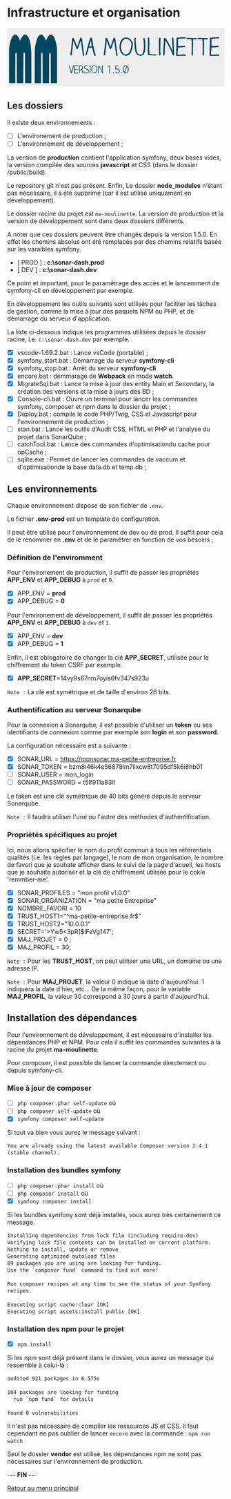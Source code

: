 # Infrastructure et organisation

![Ma-Moulinette](/documentation/ressources/home-000.jpg)

## Les dossiers

Il existe deux environnements :

- [ ] L'environement de production ;
- [ ] L'environnement de développement ;

La version de **production** contient l'application symfony, deux bases vides, la version compilée des sources **javascript** et CSS (dans le dossier /public/build).

Le repository git n'est pas présent. Enfin, Le dossier **node_modules** n'étant pas nécessaire, il a été supprimé (car il est utilisé uniquement en développement).

Le dossier racine du projet est `ma-moulinette`. La version de production et la version de développement sont dans deux dossiers différents.

A noter que ces dossiers peuvent être changés depuis la version 1.5.0. En effet les chemins absolus ont été remplacés par des chemins relatifs basée sur les varaibles symfony.

- [ PROD ] : **c:\sonar-dash.prod**
- [ DEV ] : **c:\sonar-dash.dev**

Ce point et important, pour le paramétrage des accès et le lancemment de symfony-cli en développement par exemple.

En développement les outils suivants sont utilisés pour faciliter les tâches de gestion, comme la mise à jour des paquets NPM ou PHP, et de démarrage du serveur d'application.

La liste ci-dessous indique les programmes utilisées depuis le dossier racine, i.e. `c:\sonar-dash.dev` par exemple.

- [X] vscode-1.69.2.bat : Lance vsCode (portable) ;
- [X] symfony_start.bat : Démarrage du serveur **symfony-cli**
- [X] symfony_stop.bat : Arrêt du serveur **symfony-cli**
- [X] encore.bat : démmarage de **Webpack** en mode **watch**.
- [X] MigrateSql.bat : Lance la mise à jour des entity Main et Secondary, la création des versions et la mise à jours des BD ;
- [X] Console-cli.bat : Ouvre un terminal pour lancer les commandes symfony, composer et npm dans le dossier du projet ;
- [X] Deploy.bat : compile le code PHP/Twig, CSS et Javascript pour l'environnement de production ;
- [ ] stan.bat : Lance les outils d'Audit CSS, HTML et PHP et l'analyse du projet dans SonarQube ;
- [ ] catchTool.bat : Lance des commandes d'optimisationdu cache pour opCache ;
- [ ] sqlite.exe : Permet de lancer les commandes de vaccum et d'optimisationde la base data.db et temp.db ;

## Les environnements

Chaque environnement dispose de son fichier de `.env`.

Le fichier **.env-prod** est un template de configuration.

Il peut être utilisé pour l'environnement de dev ou de prod. Il suffit pour cela de le renommer en **.env** et de le paramétrer en fonction de vos besoins ;

### Définition de l'enviromment

Pour l'environement de production, il suffit de passer les propriétés **APP_ENV** et **APP_DEBUG** à `prod` et `0`.

- [x] APP_ENV = **prod**
- [x] APP_DEBUG = **0**

Pour l'environement de développement, il suffit de passer les propriétés **APP_ENV** et **APP_DEBUG** à `dev` et `1`.

- [x] APP_ENV = **dev**
- [x] APP_DEBUG = **1**

Enfin, il est oblogatoire de changer la clé **APP_SECRET**, utilisée pour le chiffrement du token CSRF par exemple.

- [x] **APP_SECRET**=14vy9s67nm7oyis6fv347s923u

`Note :` La clé est symétrique et de taille d'environ 26 bits.

### Authentification au serveur Sonarqube

Pour la connexion à Sonarqube, il est possible d'utiliser un **token** ou ses identifiants de connexion comme par exemple son **login** et son **password**.

La configuration nécessaire est a suivante :

- [x] SONAR_URL = <https://monsonar.ma-petite-entreprise.fr>
- [x] SONAR_TOKEN = bzm8i46k4e56878lm7ilxcw8t7095df5k6i8hb01
- [ ] SONAR_USER = mon_login
- [ ] SONAR_PASSWORD = t5lf911a83lt

Le taken est une clé symétrique de 40 bits généré depuis le serveur Sonarqube.

`Note :` Il faudra utiliser l'une ou l'autre des méthodes d'authentification.

### Propriétés spécifiques au projet

Ici, nous allons spécifier le nom du profil commun à tous les référentiels qualités (i.e. les règles par langage), le nom de mon organisation, le nombre de favori que je souhate afficher dans le suivi de la page d'acueil, les hosts que je souhaite autoriser et la clé de chiffrement utilisée pour le cokie 'remmber-me'.

- [x] SONAR_PROFILES = "mon profil v1.0.0"
- [x] SONAR_ORGANIZATION = "ma petite Entreprise"
- [x] NOMBRE_FAVORI = 10
- [x] TRUST_HOST1="^ma-petite-entreprise\.fr$"
- [x] TRUST_HOST2="10.0.0.1"
- [x] SECRET='>Yw5<3pR]$lFeVg147';
- [x] MAJ_PROJET = 0 ;
- [x] MAJ_PROFIL = 30;

`Note :` Pour les **TRUST_HOST**, on peut utiliser une URL, un domaine ou une adresse IP.

`Note :` Pour **MAJ_PROJET**, la valeur 0 indique la date d'aujourd'hui. 1 indiquera la date d'hier, etc... De la même façon, pour le variable **MAJ_PROFIL**, la valeur 30 correspond à 30 jours à partir d'aujourd'hui.

## Installation des dépendances

Pour l'environnement de développement, il est nécessaire d'installer les dépendances PHP et NPM. Pour cela il suffit les commandes suivantes à la racine du projet **ma-moulinette**.

Pour composer, il est possible de lancer la commande directement ou depuis symfony-cli.

### Mise à jour de composer

- [ ] `php composer.phar self-update` où
- [ ] `php composer self-update` où
- [x] `symfony composer self-update`

Si tout va bien vous aurez le message suivant :

```plaintext
You are already using the latest available Composer version 2.4.1 (stable channel).
```

### Installation des bundles symfony

- [ ] `php composer.phar install` où
- [ ] `php composer install` où
- [X] `symfony composer install`

Si les bundles symfony sont déjà installés, vous aurez très certainement ce message.

```plaintext
Installing dependencies from lock file (including require-dev)
Verifying lock file contents can be installed on current platform.
Nothing to install, update or remove
Generating optimized autoload files
89 packages you are using are looking for funding.
Use the `composer fund` command to find out more!

Run composer recipes at any time to see the status of your Symfony recipes.

Executing script cache:clear [OK]
Executing script assets:install public [OK]
```

### Installation des npm pour le projet

- [x] `npm install`

Si les npm sont déjà présent dans le dossier, vous aurez un message qui ressemble à celui-la :

```plaintext
audited 921 packages in 6.575s

104 packages are looking for funding
  run `npm fund` for details

found 0 vulnerabilities
```

Il n'est pas nécessaire de compiler les ressources JS et CSS. Il faut cependant ne pas oublier de lancer `encore` avec la commande : `npm run watch`

Seul le dossier **vendor** est utilisé, les dépendances npm ne sont pas nécessaires sur l'environnement de production.

-**-- FIN --**-

[Retour au menu principal](/README.md)
